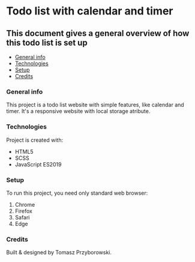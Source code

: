 # Todo list with calendar and timer
## This document gives a general overview of how this todo list is set up

* [General info](#general-info)
* [Technologies](#technologies)
* [Setup](#setup)
* [Credits](#credits)

### General info
This project is a todo list website with simple features, like calendar and timer. It's a responsive website with local storage atribute.

### Technologies
Project is created with:
* HTML5
* SCSS
* JavaScript ES2019
	
### Setup
To run this project, you need only standard web browser:
1. Chrome
2. Firefox
3. Safari
4. Edge

### Credits
Built & designed by Tomasz Przyborowski.